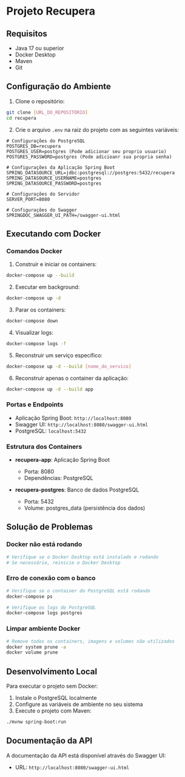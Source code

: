# Projeto Recupera

## Requisitos

- Java 17 ou superior
- Docker Desktop
- Maven
- Git

## Configuração do Ambiente

1. Clone o repositório:
```bash
git clone [URL_DO_REPOSITÓRIO]
cd recupera
```

2. Crie o arquivo `.env` na raiz do projeto com as seguintes variáveis:
```env
# Configurações do PostgreSQL
POSTGRES_DB=recupera
POSTGRES_USER=postgres (Pode adicionar seu proprio usuario)
POSTGRES_PASSWORD=postgres (Pode adicioanr sua propria senha)

# Configurações da Aplicação Spring Boot
SPRING_DATASOURCE_URL=jdbc:postgresql://postgres:5432/recupera
SPRING_DATASOURCE_USERNAME=postgres
SPRING_DATASOURCE_PASSWORD=postgres

# Configurações do Servidor
SERVER_PORT=8080

# Configurações do Swagger
SPRINGDOC_SWAGGER_UI_PATH=/swagger-ui.html
```

## Executando com Docker

### Comandos Docker

1. Construir e iniciar os containers:
```bash
docker-compose up --build
```

2. Executar em background:
```bash
docker-compose up -d
```

3. Parar os containers:
```bash
docker-compose down
```

4. Visualizar logs:
```bash
docker-compose logs -f
```

5. Reconstruir um serviço específico:
```bash
docker-compose up -d --build [nome_do_servico]
```

6. Reconstruir apenas o container da aplicação:
```bash
docker-compose up -d --build app
```

### Portas e Endpoints

- Aplicação Spring Boot: `http://localhost:8080`
- Swagger UI: `http://localhost:8080/swagger-ui.html`
- PostgreSQL: `localhost:5432`

### Estrutura dos Containers

- **recupera-app**: Aplicação Spring Boot
  - Porta: 8080
  - Dependências: PostgreSQL

- **recupera-postgres**: Banco de dados PostgreSQL
  - Porta: 5432
  - Volume: postgres_data (persistência dos dados)

## Solução de Problemas

### Docker não está rodando
```bash
# Verifique se o Docker Desktop está instalado e rodando
# Se necessário, reinicie o Docker Desktop
```

### Erro de conexão com o banco
```bash
# Verifique se o container do PostgreSQL está rodando
docker-compose ps

# Verifique os logs do PostgreSQL
docker-compose logs postgres
```

### Limpar ambiente Docker
```bash
# Remove todos os containers, imagens e volumes não utilizados
docker system prune -a
docker volume prune
```

## Desenvolvimento Local

Para executar o projeto sem Docker:

1. Instale o PostgreSQL localmente
2. Configure as variáveis de ambiente no seu sistema
3. Execute o projeto com Maven:
```bash
./mvnw spring-boot:run
```

## Documentação da API

A documentação da API está disponível através do Swagger UI:
- URL: `http://localhost:8080/swagger-ui.html`
